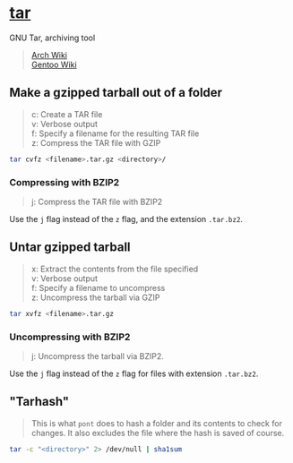 # [tar](https://www.gnu.org/software/tar/)

GNU Tar, archiving tool

> [Arch Wiki](https://wiki.archlinux.org/index.php/Archiving_and_compression)\
> [Gentoo Wiki](https://wiki.gentoo.org/wiki/Tar)

## Make a gzipped tarball out of a folder

> c: Create a TAR file\
> v: Verbose output\
> f: Specify a filename for the resulting TAR file\
> z: Compress the TAR file with GZIP

```sh
tar cvfz <filename>.tar.gz <directory>/
```

### Compressing with BZIP2

> j: Compress the TAR file with BZIP2

Use the `j` flag instead of the `z` flag, and the extension `.tar.bz2`.

## Untar gzipped tarball

> x: Extract the contents from the file specified\
> v: Verbose output\
> f: Specify a filename to uncompress\
> z: Uncompress the tarball via GZIP

```sh
tar xvfz <filename>.tar.gz
```

### Uncompressing with BZIP2

> j: Uncompress the tarball via BZIP2.

Use the `j` flag instead of the `z` flag for files with extension `.tar.bz2`.

## "Tarhash"

> This is what `pont` does to hash a folder and its contents to check for
> changes. It also excludes the file where the hash is saved of course.

```sh
tar -c "<directory>" 2> /dev/null | sha1sum
```
